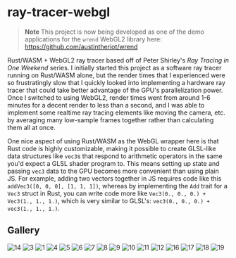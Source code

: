 # ray-tracer-webgl

> **Note**
> This project is now being developed as one of the demo applications for the `wrend` WebGL2 library here: https://github.com/austintheriot/wrend

Rust/WASM + WebGL2 ray tracer based off of Peter Shirley's *Ray Tracing in One Weekend* series. I initially started this project as a software ray tracer running on Rust/WASM alone, but the render times that I experienced were so frustratingly slow that I quickly looked into implementing a hardware ray tracer that could take better advantage of the GPU's parallelization power. Once I switched to using WebGL2, render times went from around 1-6 minutes for a decent render to less than a second, and I was able to implement some realtime ray tracing elements like moving the camera, etc. by averaging many low-sample frames together rather than calculating them all at once.

One nice aspect of using Rust/WASM as the WebGL wrapper here is that Rust code is highly customizable, making it possible to create GLSL-like data structures like `vec3`s that respond to arithmetic operators in the same you'd expect a GLSL shader program to. This means setting up state and passing `vec3` data to the GPU becomes more convenient than using plain JS. For example, adding two vectors together in JS requires code like this `addVec3([0, 0, 0], [1, 1, 1])`, whereas by implementing the `Add` trait for a `Vec3` struct in Rust, you can write code more like `Vec3(0., 0., 0.) + Vec3(1., 1., 1.)`, which is very similar to GLSL's: `vec3(0., 0., 0.) + vec3(1., 1., 1.)`.

## Gallery

![14](/images/14.png)
![3](/images/3.png)
![1](/images/1.png)
![4](/images/4.png)
![5](/images/5.png)
![6](/images/6.png)
![7](/images/7.png)
![8](/images/8.png)
![9](/images/9.png)
![10](/images/10.png)
![11](/images/11.png)
![12](/images/12.png)
![16](/images/16.png)
![17](/images/17.png)
![18](/images/18.png)
![19](/images/19.png)